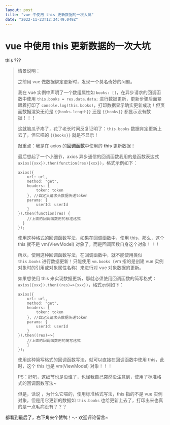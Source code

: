 ```yaml
---
layout: post
title: "vue 中使用 this 更新数据的一次大坑"
date: "2022-11-23T12:34:49.049Z"
---
```

vue 中使用 this 更新数据的一次大坑
======================

this ???

> 情景说明：
> 
> 之前用 vue 做数据绑定更新时，发现一个莫名奇妙的问题。
> 
> 我在 vue 实例中声明了一个数组属性如 `books: []`，在异步请求的回调函数中使用 `this.books = res.data.data;` 进行数据更新，更新步骤后面紧跟着打印了 `console.log(this.books)`，打印数据显示确实更新成功！但页面数据渲染无论是 `{{books.length}}` 还是 `{{books}}` 都显示没有数据！！！
> 
> 这就脑瓜子疼了，花了老长时间反复证明了：`this.books` 数据肯定更新上去了，但它喵的 `{{books}}` 就是不显示！
> 
> 敲重点：我是在 axios 的**回调函数**中使用的 **this** 更新数据！
> 
> 最后想起了一个小细节，axios 异步通信的回调函数我用的是函数表达式 `axios({xxx}).then(function(res){xxx})`，格式示例如下：
> 
>     axios({
>         url: url,
>         method: "get",
>         headers: {
>             token: token
>         }, //自定义请求头数据传递token
>         params: {
>             userId: userId
>         }
>     }).then(function(res) {
>         //上面的回调函数用的标准格式
>     	}
>     });  
>     
> 
> 使用这种格式的回调函数写法，如果在回调函数中，使用 this，那么，这个 this 就不是 vm(ViewModel) 对象了，而是回调函数自身这个对象！！！
> 
> 所以，使用这种回调函数写法，在回调函数中，就不能使用类似 `this.books` 进行数据更新！只能使用 `vm.books`（vm 指的是创建 vue 实例对象时的引用或对象属性名称）来进行对 vue 对象数据的更新。
> 
> 如果想使用 this 来实现数据更新，那就必须使用回调函数的简写格式：`axios({xxx}).then((res)=>{xxx})`，格式示例如下：
> 
>     axios({
>         url: url,
>         method: "get",
>         headers: {
>             token: token
>         }, //自定义请求头数据传递token
>         params: {
>             userId: userId
>         }
>     }).then((res)=>{
>         //上面的回调函数用的简写格式
>         }
>     });        
>     
> 
> 使用这种简写格式的回调函数写法，就可以直接在回调函数中使用 this，此时，这个 this 也是 vm(ViewModel) 对象！！！
> 
> PS：好吧，这细节也是没谁了，也怪我自己突然没注意到，使用了标准格式的回调函数写法~
> 
> 但是，话说 ，为什么它喵的，使用标准格式写法，this 指的不是 vue 实例对象，但是用它更新的数据如 `this.books` 也给更新上去了，打印出来也真的是一点毛病没有？？？

都看到最后了，右下角来个赞鸭！-.- 欢迎评论留言~